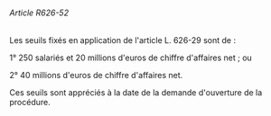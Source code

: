###### Article R626-52

Les seuils fixés en application de l'article L. 626-29 sont de :

1° 250 salariés et 20 millions d'euros de chiffre d'affaires net ; ou

2° 40 millions d'euros de chiffre d'affaires net.

Ces seuils sont appréciés à la date de la demande d'ouverture de la procédure.

